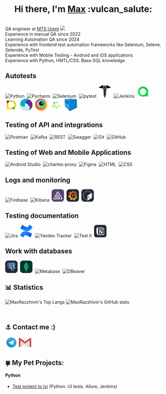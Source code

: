 <h1 align="center">Hi there, I'm <a href="https://t.me/maxnvo89" target="_blank">Max</a> :vulcan_salute: </h1>
<br>QA engineer at <a href="https://urent.ru/" target="_blank">MTS Urent</a> <img src="https://media.giphy.com/media/WUlplcMpOCEmTGBtBW/giphy.gif" width="40">
<br>Experience in manual QA since 2022
<br>Learning Automation QA since 2024
<br>Experience with frontend test automation frameworks like Selenium, Selene, Selenide, PyTest
<br>Experience with Mobile Testing - Android and iOS applications
<br>Experience with Python, HMTL/CSS. Base SQL knowledge.

## Autotests
<div>
  <img src="https://raw.githubusercontent.com/marwin1991/profile-technology-icons/refs/heads/main/icons/python.png" title="Python" alt="Python" width="40" height="40"/>&nbsp
  <img src="https://raw.githubusercontent.com/marwin1991/profile-technology-icons/refs/heads/main/icons/pycharm.png" title="Pycharm" alt="Pycharm" width="40" height="40"/>&nbsp
  <img src="https://user-images.githubusercontent.com/25181517/184103699-d1b83c07-2d83-4d99-9a1e-83bd89e08117.png" title="Selenium" alt="Selenium" width="40" height="40"/>&nbsp
  <img src="https://user-images.githubusercontent.com/25181517/184117132-9e89a93b-65fb-47c3-91e7-7d0f99e7c066.png" title="pytest" alt="pytest" width="40" height="40"/>&nbsp
  <img src="images/request.png" width="40" height="40"  alt="Request" title="Request"/>&nbsp
  <img src="https://raw.githubusercontent.com/marwin1991/profile-technology-icons/refs/heads/main/icons/jenkins.png" title="Jenkins" alt="Jenkins" width="40" height="40"/>&nbsp
  <img src="images/AllureTestOps.png" width="40" height="40"  alt="AllureTestOps" title='AllureTestOps'"/>&nbsp
  <img src="images/Allure_Report.png" width="40" height="40"  alt="Allure_Report" title="Allure_Report"/>&nbsp
  <img src="images/appium.png" width="40" height="40"  alt="appium" title="appium"/>&nbsp
  <img src="images/browserstack.png" width="40" height="40"  alt="browserstack" title="browserstack"/>&nbsp
  <img src="images/selene.png" width="40" height="40"  alt="selene" title="selene"/>&nbsp
  <img src="images/selenoid.png" width="40" height="40"  alt="selenoid" title="selenoid"/>&nbsp
  
  
</div>

## Testing of API and integrations
<div>
  <img src="https://user-images.githubusercontent.com/25181517/192109061-e138ca71-337c-4019-8d42-4792fdaa7128.png" title="Postman" alt="Postman" width="40" height="40"/>&nbsp
  <img src="https://user-images.githubusercontent.com/25181517/192107004-2d2fff80-d207-4916-8a3e-130fee5ee495.png" title="Kafka" alt="Kafka" width="40" height="40"/>&nbsp
  <img src="https://user-images.githubusercontent.com/25181517/192107858-fe19f043-c502-4009-8c47-476fc89718ad.png" title="REST" alt="REST" width="40" height="40"/>&nbsp
  <img src="https://user-images.githubusercontent.com/25181517/186711335-a3729606-5a78-4496-9a36-06efcc74f800.png" title="Swagger" alt="Swagger" width="40" height="40"/>&nbsp
  <img src="https://raw.githubusercontent.com/marwin1991/profile-technology-icons/refs/heads/main/icons/git.png" title="Git" alt="Git" width="40" height="40"/>&nbsp
  <img src="https://raw.githubusercontent.com/marwin1991/profile-technology-icons/refs/heads/main/icons/github.png" title="GitHub" alt="GitHub" width="40" height="40"/>&nbsp
  
</div>

## Testing of Web and Mobile Applications
<div>
  <img src="https://user-images.githubusercontent.com/25181517/192108895-20dc3343-43e3-4a54-a90e-13a4abbc57b9.png" title="Android Studio" alt="Android Studio" width="40" height="40"/>&nbsp
  <img src="https://cdn.icon-icons.com/icons2/3053/PNG/512/charles_proxy_macos_bigsur_icon_190302.png" title="charles-proxy" alt="charles-proxy" width="40" height="40"/>&nbsp
  <img src="https://user-images.githubusercontent.com/25181517/189715289-df3ee512-6eca-463f-a0f4-c10d94a06b2f.png" title="Figma" alt="Figma" width="40" height="40"/>&nbsp
  <img src="https://user-images.githubusercontent.com/25181517/192158954-f88b5814-d510-4564-b285-dff7d6400dad.png" title="HTML" alt="HTML" width="40" height="40"/>&nbsp
  <img src="https://user-images.githubusercontent.com/25181517/183898674-75a4a1b1-f960-4ea9-abcb-637170a00a75.png" title="CSS" alt="CSS" width="40" height="40"/>&nbsp
</div>

## Logs and monitoring
<div>
  <img src="https://user-images.githubusercontent.com/25181517/189716855-2c69ca7a-5149-4647-936d-780610911353.png" title="Firebase" alt="Firebase" width="40" height="40"/>&nbsp
  <img src="https://raw.githubusercontent.com/maliceio/kibana/master/docs/kibana-logo.png" title="Kibana" alt="Kibana" width="40" height="40"/>&nbsp
  <img src="https://raw.githubusercontent.com/tandpfun/skill-icons/main/icons/Sentry.svg" title="Sentry" alt="Sentry" width="40" height="40"/>&nbsp
  <img src="https://raw.githubusercontent.com/tandpfun/skill-icons/main/icons/Grafana-Dark.svg" title="Grafana" alt="Grafana" width="40" height="40"/>&nbsp
  <img src="https://raw.githubusercontent.com/tandpfun/skill-icons/main/icons/Bash-Dark.svg" title="Bash" alt="Bash" width="40" height="40"/>&nbsp
</div>

## Testing documentation
  <div>
    <img src="https://raw.githubusercontent.com/marwin1991/profile-technology-icons/refs/heads/main/icons/jira.png" title="Jira" alt="Jira" width="40" height="40"/>&nbsp
    <img src="images/confluence.png" width="40" height="40" alt="confluence" title="confluence"/>&nbsp
    <img src="https://is1-ssl.mzstatic.com/image/thumb/Purple116/v4/4b/7d/d4/4b7dd461-16e6-e245-af56-512fc8aa21e5/AppIcon-0-0-1x_U007emarketing-0-7-0-85-220.png/460x0w.webp" title="Yandex Tracker" alt="Yandex Tracker" width="40" height="40"/>&nbsp
    <img src="https://docs.testit.software/images/testit_logo_icon_blue.png" title="Test It" alt="Test It" width="40" height="40"/>&nbsp
    <img src="https://raw.githubusercontent.com/tandpfun/skill-icons/main/icons/Notion-Dark.svg" title="Notion" alt="Notion" width="40" height="40"/>&nbsp
    
  </div>

## Work with databases 
<div>
  <img src="https://raw.githubusercontent.com/tandpfun/skill-icons/main/icons/PostgreSQL-Dark.svg" title="PostgreSQL" alt="PostgreSQL" width="40" height="40"/>&nbsp
  <img src="https://raw.githubusercontent.com/tandpfun/skill-icons/main/icons/MongoDB.svg" title="Mongo DB" alt="Mongo DB" width="40" height="40"/>&nbsp
  <img src="https://cdn.worldvectorlogo.com/logos/metabase.svg" title="Metabase" alt="Metabase" width="40" height="40"/>&nbsp
  <img src="https://upload.wikimedia.org/wikipedia/commons/thumb/b/b5/DBeaver_logo.svg/512px-DBeaver_logo.svg.png" title="DBeaver" alt="DBeaver" width="40" height="40"/>&nbsp
</div>

## 📊 Statistics

<!--![](https://github-readme-stats.vercel.app/api?hide_rank=true&hide=issues,contribs&show_icons=true&locale=en&langs_count=8&card_width=320&username=MaxRazzhivin)--> 
<!--![](https://github-readme-stats.vercel.app/api/top-langs/?layout=donut&langs_count=6&hide_progress=true&username=MaxRazzhivin)--> 

![MaxRazzhivin's Top Langs](http://github-profile-summary-cards.vercel.app/api/cards/repos-per-language?username=MaxRazzhivin&theme=vue) ![MaxRazzhivin's GitHub stats](http://github-profile-summary-cards.vercel.app/api/cards/stats?username=MaxRazzhivin&theme=vue)

<!-- Выбор темы ↑↑: https://github.com/anuraghazra/github-readme-stats/blob/master/themes/README.md --> 
<!-- Настройка отображения ↑↑: https://github.com/anuraghazra/github-readme-stats/ --> 

<!--![](https://github-readme-activity-graph.vercel.app/graph?&theme=minimal&username=MaxRazzhivin) -->

<!-- Выбор темы ↑↑: https://github.com/Ashutosh00710/github-readme-activity-graph/blob/main/THEMES.md --> 

<br>


<!--  Contacts section -->
## :anchor: Contact me :) 
<code><a href="https://t.me/maxnvo89"><img src="images/Telegram.svg" width="40" height="40" title="My Telegram"></a></code>
<code><a href="mailto:max.nvo06@gmail.com" target="blank"><img src="images/Gmail.svg" height="40" width="40" title="My Gmail"></a></code>



## :four_leaf_clover: My Pet Projects:

#### Python
* <a target="_blank" href="https://github.com/MaxRazzhivin/test_project_ivi">Test project to Ivi</a> (Python. UI tests. Allure, Jenkins)
